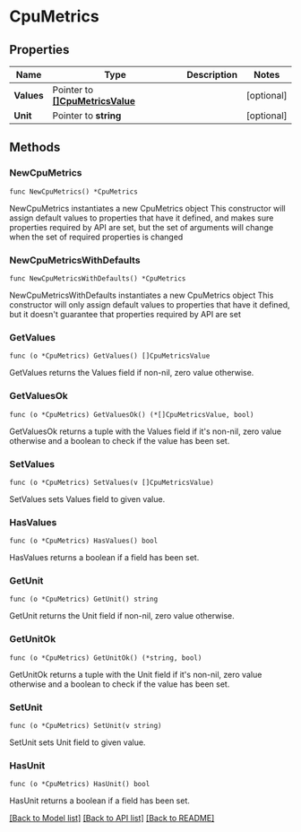 # CpuMetrics

## Properties

Name | Type | Description | Notes
------------ | ------------- | ------------- | -------------
**Values** | Pointer to [**[]CpuMetricsValue**](CpuMetricsValue.md) |  | [optional] 
**Unit** | Pointer to **string** |  | [optional] 

## Methods

### NewCpuMetrics

`func NewCpuMetrics() *CpuMetrics`

NewCpuMetrics instantiates a new CpuMetrics object
This constructor will assign default values to properties that have it defined,
and makes sure properties required by API are set, but the set of arguments
will change when the set of required properties is changed

### NewCpuMetricsWithDefaults

`func NewCpuMetricsWithDefaults() *CpuMetrics`

NewCpuMetricsWithDefaults instantiates a new CpuMetrics object
This constructor will only assign default values to properties that have it defined,
but it doesn't guarantee that properties required by API are set

### GetValues

`func (o *CpuMetrics) GetValues() []CpuMetricsValue`

GetValues returns the Values field if non-nil, zero value otherwise.

### GetValuesOk

`func (o *CpuMetrics) GetValuesOk() (*[]CpuMetricsValue, bool)`

GetValuesOk returns a tuple with the Values field if it's non-nil, zero value otherwise
and a boolean to check if the value has been set.

### SetValues

`func (o *CpuMetrics) SetValues(v []CpuMetricsValue)`

SetValues sets Values field to given value.

### HasValues

`func (o *CpuMetrics) HasValues() bool`

HasValues returns a boolean if a field has been set.

### GetUnit

`func (o *CpuMetrics) GetUnit() string`

GetUnit returns the Unit field if non-nil, zero value otherwise.

### GetUnitOk

`func (o *CpuMetrics) GetUnitOk() (*string, bool)`

GetUnitOk returns a tuple with the Unit field if it's non-nil, zero value otherwise
and a boolean to check if the value has been set.

### SetUnit

`func (o *CpuMetrics) SetUnit(v string)`

SetUnit sets Unit field to given value.

### HasUnit

`func (o *CpuMetrics) HasUnit() bool`

HasUnit returns a boolean if a field has been set.


[[Back to Model list]](../README.md#documentation-for-models) [[Back to API list]](../README.md#documentation-for-api-endpoints) [[Back to README]](../README.md)


